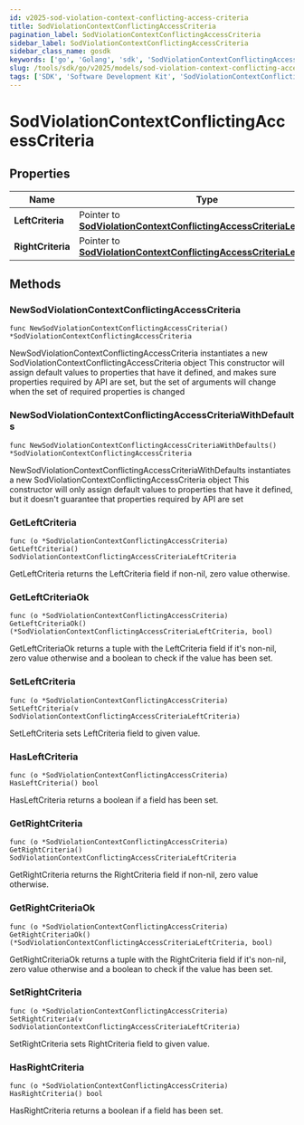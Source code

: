 ```yaml
---
id: v2025-sod-violation-context-conflicting-access-criteria
title: SodViolationContextConflictingAccessCriteria
pagination_label: SodViolationContextConflictingAccessCriteria
sidebar_label: SodViolationContextConflictingAccessCriteria
sidebar_class_name: gosdk
keywords: ['go', 'Golang', 'sdk', 'SodViolationContextConflictingAccessCriteria', 'V2025SodViolationContextConflictingAccessCriteria'] 
slug: /tools/sdk/go/v2025/models/sod-violation-context-conflicting-access-criteria
tags: ['SDK', 'Software Development Kit', 'SodViolationContextConflictingAccessCriteria', 'V2025SodViolationContextConflictingAccessCriteria']
---
```


# SodViolationContextConflictingAccessCriteria

## Properties

Name | Type | Description | Notes
------------ | ------------- | ------------- | -------------
**LeftCriteria** | Pointer to [**SodViolationContextConflictingAccessCriteriaLeftCriteria**](sod-violation-context-conflicting-access-criteria-left-criteria) |  | [optional] 
**RightCriteria** | Pointer to [**SodViolationContextConflictingAccessCriteriaLeftCriteria**](sod-violation-context-conflicting-access-criteria-left-criteria) |  | [optional] 

## Methods

### NewSodViolationContextConflictingAccessCriteria

`func NewSodViolationContextConflictingAccessCriteria() *SodViolationContextConflictingAccessCriteria`

NewSodViolationContextConflictingAccessCriteria instantiates a new SodViolationContextConflictingAccessCriteria object
This constructor will assign default values to properties that have it defined,
and makes sure properties required by API are set, but the set of arguments
will change when the set of required properties is changed

### NewSodViolationContextConflictingAccessCriteriaWithDefaults

`func NewSodViolationContextConflictingAccessCriteriaWithDefaults() *SodViolationContextConflictingAccessCriteria`

NewSodViolationContextConflictingAccessCriteriaWithDefaults instantiates a new SodViolationContextConflictingAccessCriteria object
This constructor will only assign default values to properties that have it defined,
but it doesn't guarantee that properties required by API are set

### GetLeftCriteria

`func (o *SodViolationContextConflictingAccessCriteria) GetLeftCriteria() SodViolationContextConflictingAccessCriteriaLeftCriteria`

GetLeftCriteria returns the LeftCriteria field if non-nil, zero value otherwise.

### GetLeftCriteriaOk

`func (o *SodViolationContextConflictingAccessCriteria) GetLeftCriteriaOk() (*SodViolationContextConflictingAccessCriteriaLeftCriteria, bool)`

GetLeftCriteriaOk returns a tuple with the LeftCriteria field if it's non-nil, zero value otherwise
and a boolean to check if the value has been set.

### SetLeftCriteria

`func (o *SodViolationContextConflictingAccessCriteria) SetLeftCriteria(v SodViolationContextConflictingAccessCriteriaLeftCriteria)`

SetLeftCriteria sets LeftCriteria field to given value.

### HasLeftCriteria

`func (o *SodViolationContextConflictingAccessCriteria) HasLeftCriteria() bool`

HasLeftCriteria returns a boolean if a field has been set.

### GetRightCriteria

`func (o *SodViolationContextConflictingAccessCriteria) GetRightCriteria() SodViolationContextConflictingAccessCriteriaLeftCriteria`

GetRightCriteria returns the RightCriteria field if non-nil, zero value otherwise.

### GetRightCriteriaOk

`func (o *SodViolationContextConflictingAccessCriteria) GetRightCriteriaOk() (*SodViolationContextConflictingAccessCriteriaLeftCriteria, bool)`

GetRightCriteriaOk returns a tuple with the RightCriteria field if it's non-nil, zero value otherwise
and a boolean to check if the value has been set.

### SetRightCriteria

`func (o *SodViolationContextConflictingAccessCriteria) SetRightCriteria(v SodViolationContextConflictingAccessCriteriaLeftCriteria)`

SetRightCriteria sets RightCriteria field to given value.

### HasRightCriteria

`func (o *SodViolationContextConflictingAccessCriteria) HasRightCriteria() bool`

HasRightCriteria returns a boolean if a field has been set.


